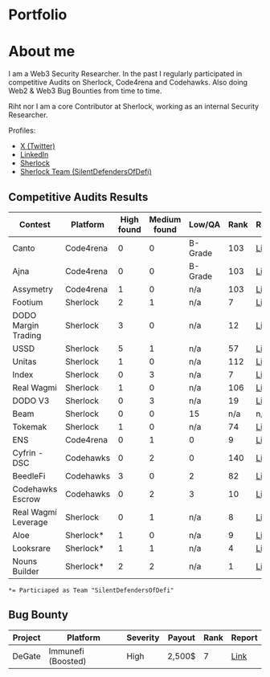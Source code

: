 # Portfolio

# About me

I am a Web3 Security Researcher. In the past I regularly participated in competitive Audits on Sherlock, Code4rena and Codehawks. Also doing Web2 & Web3 Bug Bounties from time to time.

Riht nor I am a core Contributor at Sherlock, working as an internal Security Researcher.

Profiles:

- [X (Twitter)](https://twitter.com/theshogoki)
- [LinkedIn](https://www.linkedin.com/in/sven-igl-5b4015209)
- [Sherlock](https://audits.sherlock.xyz/watson/shogoki)
- [Sherlock Team (SilentDefendersOfDefi)](https://audits.sherlock.xyz/watson/SilentDefendersOfDeFi)

## Competitive Audits Results

| Contest | Platform | High found | Medium found | Low/QA | Rank | Report |
| ------- | -------- | ---------- | ------------ | --------- | ---- | ------ |
| Canto | Code4rena | 0 | 0 | B-Grade | 103 | [Link]([https://code4rena.com/reports/2023-03-asymmetry](https://code4rena.com/reports/2023-06-canto)) |
| Ajna | Code4rena | 0 | 0 | B-Grade | 103 | [Link](https://code4rena.com/reports/2023-03-asymmetry) |
| Assymetry | Code4rena | 1 | 0 | n/a | 103 | [Link]([https://code4rena.com/reports/2023-03-asymmetry](https://code4rena.com/reports/2023-05-ajna)) |
| Footium | Sherlock | 2 | 1 | n/a | 7 | [Link](https://audits.sherlock.xyz/contests/71/report) |
| DODO Margin Trading | Sherlock | 3 | 0 | n/a | 12 | [Link](https://audits.sherlock.xyz/contests/78/report) |
| USSD | Sherlock | 5 | 1 | n/a | 57 | [Link](https://audits.sherlock.xyz/contests/82/report) |
| Unitas | Sherlock | 1  | 0 | n/a | 112 | [Link](https://audits.sherlock.xyz/contests/73/report) |
| Index | Sherlock | 0 | 3 | n/a | 7 | [Link](https://audits.sherlock.xyz/contests/81/report) |
| Real Wagmi | Sherlock | 1 | 0 | n/a | 106 | [Link](https://audits.sherlock.xyz/contests/88/report) |
| DODO V3 | Sherlock | 0 | 3  | n/a | 19 | [Link](https://audits.sherlock.xyz/contests/89/report) |
| Beam | Sherlock | 0 | 0 | 15 | n/a | n/a | 
| Tokemak | Sherlock | 1 | 0 | n/a | 74 | [Link](https://audits.sherlock.xyz/contests/101/report) |
| ENS | Code4rena | 0 | 1 | 0 | 9 | [Link](https://code4rena.com/reports/2023-10-ens) |
| Cyfrin - DSC | Codehawks | 0 | 2 | 0 | 140 | [Link](https://www.codehawks.com/report/cljx3b9390009liqwuedkn0m0) |
| BeedleFi | Codehawks | 3 | 0 | 2 | 82 | [Link](https://www.codehawks.com/report/clkbo1fa20009jr08nyyf9wbx) |
| Codehawks Escrow | Codehawks | 0 | 2 | 3 | 10 | [Link](https://www.codehawks.com/report/cljyfxlc40003jq082s0wemya) |
| Real Wagmi Leverage | Sherlock | 0 | 1 | n/a | 8 | [Link](https://audits.sherlock.xyz/contests/118/report) |
| Aloe | Sherlock* | 1 | 0 | n/a | 9 | [Link](https://audits.sherlock.xyz/contests/101/report) |
| Looksrare | Sherlock* | 1 | 1 | n/a | 4 | [Link](https://audits.sherlock.xyz/contests/122/report) |
| Nouns Builder | Sherlock* | 2 | 2 | n/a | 1 | [Link](https://audits.sherlock.xyz/contests/111/report) |

`*= Particiaped as Team "SilentDefendersOfDefi"` 

## Bug Bounty

| Project | Platform | Severity | Payout |  Rank | Report |
| ------- | -------- | -------- | ------ | ----- | ------ |
| DeGate | Immunefi (Boosted)| High | 2,500$ | 7 | [Link](https://github.com/immunefi-team/Bounty_Boosts/blob/main/Report%2025927.md) |



